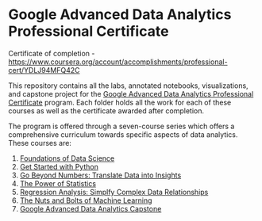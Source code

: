 # Google Advanced Data Analytics Professional Certificate

Certificate of completion - https://www.coursera.org/account/accomplishments/professional-cert/YDLJ94MFQ42C

This repository contains all the labs, annotated notebooks, visualizations, and capstone project for the [Google Advanced Data Analytics Professional Certificate](https://www.coursera.org/professional-certificates/google-advanced-data-analytics) program. Each folder holds all the work for each of these courses as well as the certificate awarded after completion.

The program is offered through a seven-course series which offers a comprehensive curriculum towards specific aspects of data analytics. These courses are:

1. [Foundations of Data Science](https://www.coursera.org/learn/foundations-of-data-science?specialization=google-advanced-data-analytics)
2. [Get Started with Python](https://www.coursera.org/learn/get-started-with-python?specialization=google-advanced-data-analytics)
3. [Go Beyond Numbers: Translate Data into Insights](https://www.coursera.org/learn/go-beyond-the-numbers-translate-data-into-insight?specialization=google-advanced-data-analytics)
4. [The Power of Statistics](https://www.coursera.org/learn/the-power-of-statistics?specialization=google-advanced-data-analytics)
5. [Regression Analysis: Simplfy Complex Data Relationships](https://www.coursera.org/learn/regression-analysis-simplify-complex-data-relationships?specialization=google-advanced-data-analytics)
6. [The Nuts and Bolts of Machine Learning](https://www.coursera.org/learn/the-nuts-and-bolts-of-machine-learning?specialization=google-advanced-data-analytics)
7. [Google Advanced Data Analytics Capstone](https://www.coursera.org/learn/google-advanced-data-analytics-capstone?specialization=google-advanced-data-analytics)
